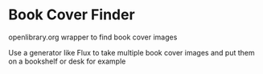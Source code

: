 # Book Cover Finder

openlibrary.org wrapper to find book cover images

Use a generator like Flux to take multiple book cover images and put them on a bookshelf or desk for example



